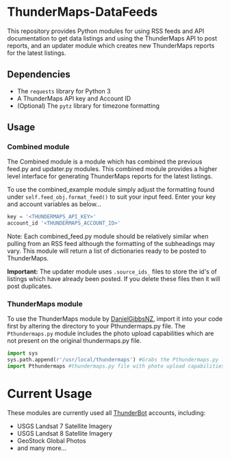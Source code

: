 ThunderMaps-DataFeeds
=====================
This repository provides Python modules for using RSS feeds and API documentation to get data listings and using the ThunderMaps API to post reports, and an updater module which creates new ThunderMaps reports for the latest listings.

Dependencies
------------

* The `requests` library for Python 3
* A ThunderMaps API key and Account ID
* (Optional) The `pytz` library for timezone formatting

Usage
-----

### Combined module

The Combined module is a module which has combined the previous feed.py and updater.py modules. This combined module provides a higher level interface for generating ThunderMaps reports for the latest listings. 

To use the combined_example module simply adjust the formatting found under `self.feed_obj.format_feed()` to suit your input feed. Enter your key and account variables as below...

```python
key = '<THUNDERMAPS_API_KEY>'
account_id '<THUNDERMAPS_ACCOUNT_ID>'
```

Note: Each combined_feed.py module should be relatively similar when pulling from an RSS feed although the formatting of the subheadings may vary. This module will return a list of dictionaries ready to be posted to ThunderMaps.

__Important:__ The updater module uses `.source_ids_` files to store the id's of listings which have already been posted. If you delete these files then it will post duplicates.

### ThunderMaps module

To use the ThunderMaps module by [DanielGibbsNZ](https://github.com/DanielGibbsNZ/thundermaps-trademe), import it into your code first by altering the directory to your Pthundermaps.py file. The `Pthundermaps.py` module includes the photo upload capabilities which are not present on the original thundermaps.py file. 

```python
import sys
sys.path.append(r'/usr/local/thundermaps') #Grabs the Pthundermaps.py location for import
import Pthundermaps #thundermaps.py file with photo upload capabilities
```


Current Usage
=============

These modules are currently used all [ThunderBot](http://www.thundermaps.com/users/1109) accounts, including:
* USGS Landsat 7 Satellite Imagery
* USGS Landsat 8 Satellite Imagery
* GeoStock Global Photos
* and many more...
